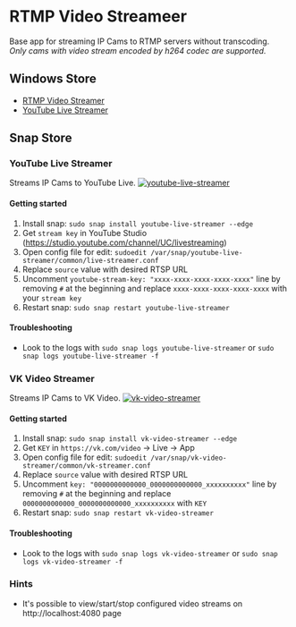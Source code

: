# RTMP Video Streameer
Base app for streaming IP Cams to RTMP servers without transcoding.  
_Only cams with video stream encoded by h264 codec are supported._

## Windows Store
* [RTMP Video Streamer](https://apps.microsoft.com/detail/9N9BBP56NZNC)
* [YouTube Live Streamer](https://apps.microsoft.com/detail/9P2DN1RSXSQJ)

## Snap Store

### YouTube Live Streamer
Streams IP Cams to YouTube Live.
[![youtube-live-streamer](https://snapcraft.io/youtube-live-streamer/badge.svg)](https://snapcraft.io/youtube-live-streamer)

#### Getting started
1. Install snap: `sudo snap install youtube-live-streamer --edge`
2. Get `stream key` in YouTube Studio (https://studio.youtube.com/channel/UC/livestreaming)
3. Open config file for edit: `sudoedit /var/snap/youtube-live-streamer/common/live-streamer.conf`
4. Replace `source` value with desired RTSP URL
5. Uncomment `youtube-stream-key: "xxxx-xxxx-xxxx-xxxx-xxxx"` line by removing `#` at the beginning and replace `xxxx-xxxx-xxxx-xxxx-xxxx` with your `stream key`
6. Restart snap: `sudo snap restart youtube-live-streamer`

#### Troubleshooting
* Look to the logs with `sudo snap logs youtube-live-streamer` or `sudo snap logs youtube-live-streamer -f`

### VK Video Streamer
Streams IP Cams to VK Video.
[![vk-video-streamer](https://snapcraft.io/vk-video-streamer/badge.svg)](https://snapcraft.io/vk-video-streamer)

#### Getting started
1. Install snap: `sudo snap install vk-video-streamer --edge`
2. Get `KEY` in `https://vk.com/video` -> Live -> App
3. Open config file for edit: `sudoedit /var/snap/vk-video-streamer/common/vk-streamer.conf` 
4. Replace `source` value with desired RTSP URL
5. Uncomment `key: "0000000000000_0000000000000_xxxxxxxxxx"` line by removing `#` at the beginning and replace `0000000000000_0000000000000_xxxxxxxxxx` with `KEY`
6. Restart snap: `sudo snap restart vk-video-streamer`

#### Troubleshooting
* Look to the logs with `sudo snap logs vk-video-streamer` or `sudo snap logs vk-video-streamer -f`

### Hints
* It's possible to view/start/stop configured video streams on http://localhost:4080 page
